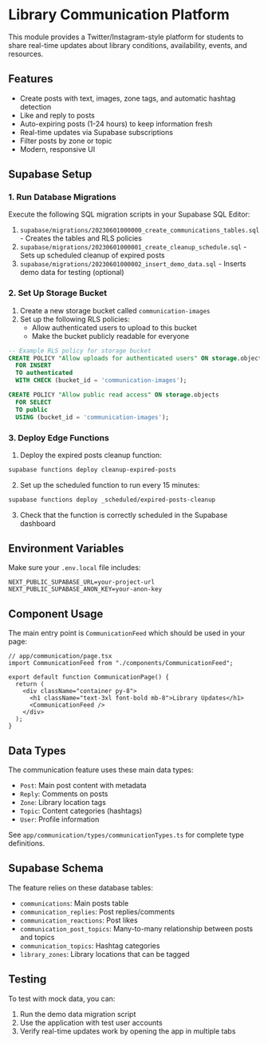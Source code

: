 # Library Communication Platform

This module provides a Twitter/Instagram-style platform for students to share real-time updates about library conditions, availability, events, and resources.

## Features

- Create posts with text, images, zone tags, and automatic hashtag detection
- Like and reply to posts
- Auto-expiring posts (1-24 hours) to keep information fresh
- Real-time updates via Supabase subscriptions
- Filter posts by zone or topic
- Modern, responsive UI

## Supabase Setup

### 1. Run Database Migrations

Execute the following SQL migration scripts in your Supabase SQL Editor:

1. `supabase/migrations/20230601000000_create_communications_tables.sql` - Creates the tables and RLS policies
2. `supabase/migrations/20230601000001_create_cleanup_schedule.sql` - Sets up scheduled cleanup of expired posts
3. `supabase/migrations/20230601000002_insert_demo_data.sql` - Inserts demo data for testing (optional)

### 2. Set Up Storage Bucket

1. Create a new storage bucket called `communication-images`
2. Set up the following RLS policies:
   - Allow authenticated users to upload to this bucket
   - Make the bucket publicly readable for everyone

```sql
-- Example RLS policy for storage bucket
CREATE POLICY "Allow uploads for authenticated users" ON storage.objects
  FOR INSERT
  TO authenticated
  WITH CHECK (bucket_id = 'communication-images');

CREATE POLICY "Allow public read access" ON storage.objects
  FOR SELECT
  TO public
  USING (bucket_id = 'communication-images');
```

### 3. Deploy Edge Functions

1. Deploy the expired posts cleanup function:

```bash
supabase functions deploy cleanup-expired-posts
```

2. Set up the scheduled function to run every 15 minutes:

```bash
supabase functions deploy _scheduled/expired-posts-cleanup
```

3. Check that the function is correctly scheduled in the Supabase dashboard

## Environment Variables

Make sure your `.env.local` file includes:

```
NEXT_PUBLIC_SUPABASE_URL=your-project-url
NEXT_PUBLIC_SUPABASE_ANON_KEY=your-anon-key
```

## Component Usage

The main entry point is `CommunicationFeed` which should be used in your page:

```tsx
// app/communication/page.tsx
import CommunicationFeed from "./components/CommunicationFeed";

export default function CommunicationPage() {
  return (
    <div className="container py-8">
      <h1 className="text-3xl font-bold mb-8">Library Updates</h1>
      <CommunicationFeed />
    </div>
  );
}
```

## Data Types

The communication feature uses these main data types:

- `Post`: Main post content with metadata
- `Reply`: Comments on posts
- `Zone`: Library location tags
- `Topic`: Content categories (hashtags)
- `User`: Profile information

See `app/communication/types/communicationTypes.ts` for complete type definitions.

## Supabase Schema

The feature relies on these database tables:

- `communications`: Main posts table
- `communication_replies`: Post replies/comments
- `communication_reactions`: Post likes
- `communication_post_topics`: Many-to-many relationship between posts and topics
- `communication_topics`: Hashtag categories
- `library_zones`: Library locations that can be tagged

## Testing

To test with mock data, you can:

1. Run the demo data migration script
2. Use the application with test user accounts
3. Verify real-time updates work by opening the app in multiple tabs
